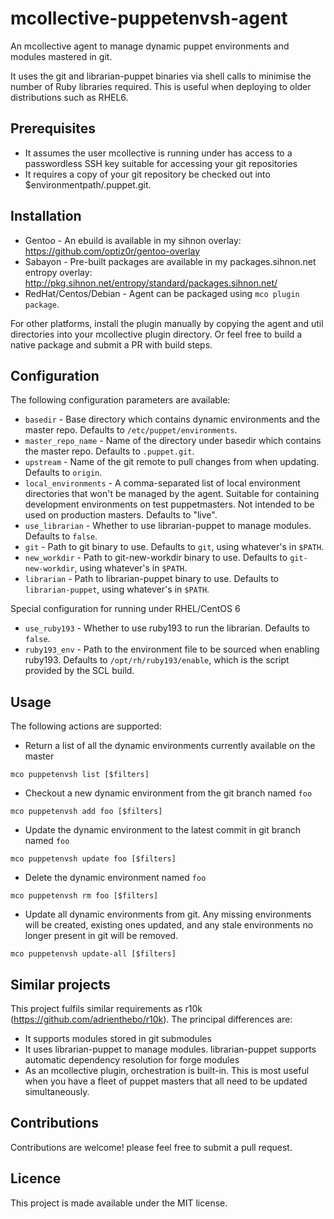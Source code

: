 mcollective-puppetenvsh-agent
=============================

An mcollective agent to manage dynamic puppet environments and modules
mastered in git.

It uses the git and librarian-puppet binaries via shell calls to 
minimise the number of Ruby libraries required. This is useful when deploying
to older distributions such as RHEL6.

Prerequisites
-------------

 - It assumes the user mcollective is running under has access to a
   passwordless SSH key suitable for accessing your git repositories
 - It requires a copy of your git repository be checked out into
   $environmentpath/.puppet.git.

Installation
------------

 - Gentoo - An ebuild is available in my sihnon overlay:
   https://github.com/optiz0r/gentoo-overlay
 - Sabayon - Pre-built packages are available in my packages.sihnon.net
   entropy overlay: http://pkg.sihnon.net/entropy/standard/packages.sihnon.net/
 - RedHat/Centos/Debian - Agent can be packaged using `mco plugin package`.

For other platforms, install the plugin manually by copying the agent and util
directories into your mcollective plugin directory. Or feel free to build a
native package and submit a PR with build steps.

Configuration
-------------

The following configuration parameters are available:

 - `basedir` - Base directory which contains dynamic environments and the
    master repo. Defaults to `/etc/puppet/environments`.
 - `master_repo_name` - Name of the directory under basedir which contains the
    master repo. Defaults to `.puppet.git`.
 - `upstream` - Name of the git remote to pull changes from when updating.
    Defaults to `origin`.
 - `local_environments` - A comma-separated list of local environment directories
    that won't be managed by the agent. Suitable for containing development
    environments on test puppetmasters. Not intended to be used on production
    masters. Defaults to "live".
 - `use_librarian` - Whether to use librarian-puppet to manage modules.
    Defaults to `false`.
 - `git` - Path to git binary to use. Defaults to `git`, using whatever's
    in `$PATH`.
 - `new_workdir` - Path to git-new-workdir binary to use. Defaults to
   `git-new-workdir`, using whatever's in `$PATH`.
 - `librarian` - Path to librarian-puppet binary to use. Defaults to
   `librarian-puppet`, using whatever's in `$PATH`.

Special configuration for running under RHEL/CentOS 6
 - `use_ruby193` - Whether to use ruby193 to run the librarian. Defaults to
   `false`.
 - `ruby193_env` - Path to the environment file to be sourced when enabling
   ruby193. Defaults to `/opt/rh/ruby193/enable`, which is the script provided
   by the SCL build.

Usage
-----

The following actions are supported:

 - Return a list of all the dynamic environments currently available on the
   master
 ```
 mco puppetenvsh list [$filters]
 ```
 - Checkout a new dynamic environment from the git branch named `foo`
```
mco puppetenvsh add foo [$filters]
```
 - Update the dynamic environment to the latest commit in git branch named `foo`
```
mco puppetenvsh update foo [$filters]
```
 - Delete the dynamic environment named `foo`
```
mco puppetenvsh rm foo [$filters]
```
 - Update all dynamic environments from git. Any missing environments will be
   created, existing ones updated, and any stale environments no longer present
   in git will be removed.
```
mco puppetenvsh update-all [$filters]
```

Similar projects
----------------

This project fulfils similar requirements as r10k
(https://github.com/adrienthebo/r10k). The principal differences are:
 - It supports modules stored in git submodules
 - It uses librarian-puppet to manage modules. librarian-puppet supports
   automatic dependency resolution for forge modules
 - As an mcollective plugin, orchestration is built-in. This is most
   useful when you have a fleet of puppet masters that all need to be
   updated simultaneously.

Contributions
-------------

Contributions are welcome! please feel free to submit a pull request.

Licence
-------

This project is made available under the MIT license.
